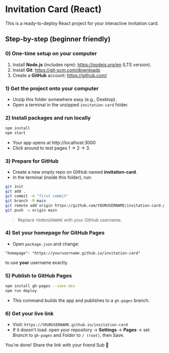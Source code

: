 # Invitation Card (React)

This is a ready-to-deploy React project for your interactive invitation card.

## Step-by-step (beginner friendly)

### 0) One-time setup on your computer
1. Install **Node.js** (includes npm): https://nodejs.org/en (LTS version).
2. Install **Git**: https://git-scm.com/downloads
3. Create a **GitHub** account: https://github.com/

### 1) Get the project onto your computer
- Unzip this folder somewhere easy (e.g., Desktop).
- Open a terminal in the unzipped `invitation-card` folder.

### 2) Install packages and run locally
```bash
npm install
npm start
```
- Your app opens at http://localhost:3000
- Click around to test pages 1 → 2 → 3.

### 3) Prepare for GitHub
- Create a new *empty* repo on GitHub named **invitation-card**.
- In the terminal (inside this folder), run:
```bash
git init
git add .
git commit -m "first commit"
git branch -M main
git remote add origin https://github.com/YOURUSERNAME/invitation-card.git
git push -u origin main
```
> Replace `YOURUSERNAME` with your GitHub username.

### 4) Set your homepage for GitHub Pages
- Open `package.json` and change:
```
"homepage": "https://yourusername.github.io/invitation-card"
```
to use **your** username exactly.

### 5) Publish to GitHub Pages
```bash
npm install gh-pages --save-dev
npm run deploy
```
- This command builds the app and publishes to a `gh-pages` branch.

### 6) Get your live link
- Visit: `https://YOURUSERNAME.github.io/invitation-card`
- If it doesn't load: open your repository → **Settings** → **Pages** → set *Branch* to `gh-pages` and *Folder* to `/ (root)`, then Save.

You're done! Share the link with your friend Sub 💌
